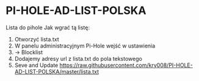 # PI-HOLE-AD-LIST-POLSKA
Lista do pihole
Jak wgrać tą listę:
1. Otworzyć lista.txt
2. W panelu administracyjnym Pi-Hole wejść w ustawienia
3. -> Blocklist
4. Dodajemy adresy url z lista.txt do pola tekstowego
5. Seve and Update
https://raw.githubusercontent.com/kry008/PI-HOLE-AD-LIST-POLSKA/master/lista.txt
